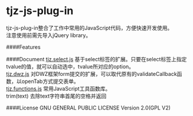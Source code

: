 tjz-js-plug-in
==============
tjz-js-plug-in整合了工作中常用的JavaScript代码，方便快速开发使用。  
注意使用前需先导入jQuery library。

####Features

####Document
[tjz.select.js](src/tjz.select.js) 基于select标签的扩展。只要在select标签上指定tvalue的值，就可以自动选中，tvalue所对应的option。  
[tjz.dwz.js](src/tjz.dwz.js) 对DWZ框架form提交的扩展，可以取代原有的validateCallback函数，以openTab方式提交表单。  
[tjz.functions.js](src/tjz.functions.js) 常用JavaScript工具函数库。  
	trim(text) 去除text字符串首尾的空格并返回

####License
GNU GENERAL PUBLIC LICENSE Version 2.0(GPL V2)
